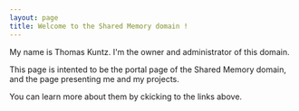 ```yaml
---
layout: page
title: Welcome to the Shared Memory domain !
---
```

My name is Thomas Kuntz. I'm the owner and administrator of this domain.    

This page is intented to be the portal page of the Shared Memory domain, and the
page presenting me and my projects.    

You can learn more about them by ckicking to the links above.    
